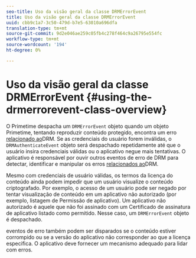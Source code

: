 ```yaml
---
seo-title: Uso da visão geral da classe DRMErrorEvent
title: Uso da visão geral da classe DRMErrorEvent
uuid: cbb9c1a7-3c50-479d-b7e5-63010a696dfa
translation-type: tm+mt
source-git-commit: 9d2e046ae259c05fb4c278f464c9a26795e554fc
workflow-type: tm+mt
source-wordcount: '194'
ht-degree: 0%

---
```



# Uso da visão geral da classe DRMErrorEvent {#using-the-drmerrorevent-class-overview}

O Primetime despacha um `DRMErrorEvent` objeto quando um objeto Primetime, tentando reproduzir conteúdo protegido, encontra um erro [relacionado ao](https://help.adobe.com/en_US/primetime/drm/index.html#reference-DRM_Client_Error_Messages)DRM. Se as credenciais do usuário forem inválidas, o `DRMAuthenticateEvent` objeto será despachado repetidamente até que o usuário insira credenciais válidas ou o aplicativo negue mais tentativas. O aplicativo é responsável por ouvir outros eventos de erro de DRM para detectar, identificar e manipular os erros [relacionados ao](https://help.adobe.com/en_US/primetime/drm/index.html#reference-DRM_Client_Error_Messages)DRM.

Mesmo com credenciais de usuário válidas, os termos da licença do conteúdo ainda podem impedir que um usuário visualize o conteúdo criptografado. Por exemplo, o acesso de um usuário pode ser negado por tentar visualização de conteúdo em um aplicativo não autorizado (por exemplo, listagem de Permissão de aplicativo). Um aplicativo não autorizado é aquele que não foi assinado com um Certificado de assinatura de aplicativo listado como permitido. Nesse caso, um `DRMErrorEvent` objeto é despachado.

eventos de erro também podem ser disparados se o conteúdo estiver corrompido ou se a versão do aplicativo não corresponder ao que a licença especifica. O aplicativo deve fornecer um mecanismo adequado para lidar com erros.
